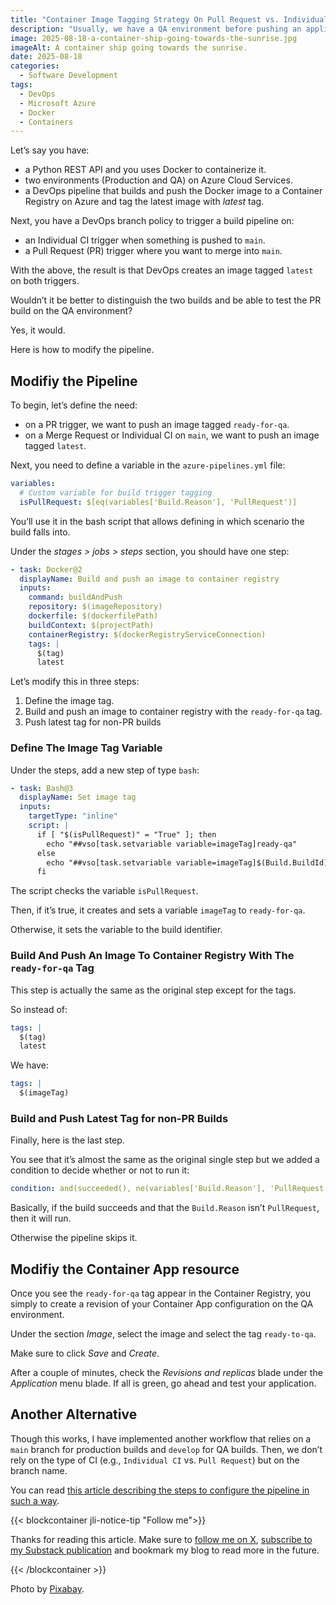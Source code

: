 ```yaml
---
title: "Container Image Tagging Strategy On Pull Request vs. Individual CI"
description: "Usually, we have a QA environment before pushing an application update to production. Let’s see to handle the creation of a Docker image for each environment in Azure DevOps."
image: 2025-08-18-a-container-ship-going-towards-the-sunrise.jpg
imageAlt: A container ship going towards the sunrise.
date: 2025-08-18
categories:
  - Software Development
tags:
  - DevOps
  - Microsoft Azure
  - Docker
  - Containers
---
```


Let’s say you have:

- a Python REST API and you uses Docker to containerize it.
- two environments (Production and QA) on Azure Cloud Services.
- a DevOps pipeline that builds and push the Docker image to a Container Registry on Azure and tag the latest image with _latest_ tag.

Next, you have a DevOps branch policy to trigger a build pipeline on:

- an Individual CI trigger when something is pushed to `main`.
- a Pull Request (PR) trigger where you want to merge into `main`.

With the above, the result is that DevOps creates an image tagged `latest` on both triggers.

Wouldn’t it be better to distinguish the two builds and be able to test the PR build on the QA environment?

Yes, it would.

Here is how to modify the pipeline.

## Modifiy the Pipeline

To begin, let’s define the need:

- on a PR trigger, we want to push an image tagged `ready-for-qa`.
- on a Merge Request or Individual CI on `main`, we want to push an image tagged `latest`.

Next, you need to define a variable in the `azure-pipelines.yml` file:

```yaml
variables:
  # Custom variable for build trigger tagging
  isPullRequest: $[eq(variables['Build.Reason'], 'PullRequest')]
```

You’ll use it in the bash script that allows defining in which scenario the build falls into.

Under the _stages > jobs > steps_ section, you should have one step:

```yaml
- task: Docker@2
  displayName: Build and push an image to container registry
  inputs:
    command: buildAndPush
    repository: $(imageRepository)
    dockerfile: $(dockerfilePath)
    buildContext: $(projectPath)
    containerRegistry: $(dockerRegistryServiceConnection)
    tags: |
      $(tag)
      latest
```

Let’s modify this in three steps:

1. Define the image tag.
2. Build and push an image to container registry with the `ready-for-qa` tag.
3. Push latest tag for non-PR builds

### Define The Image Tag Variable

Under the steps, add a new step of type `bash`:

```yaml
- task: Bash@3
  displayName: Set image tag
  inputs:
    targetType: "inline"
    script: |
      if [ "$(isPullRequest)" = "True" ]; then
        echo "##vso[task.setvariable variable=imageTag]ready-qa"
      else
        echo "##vso[task.setvariable variable=imageTag]$(Build.BuildId)"
      fi
```

The script checks the variable `isPullRequest`.

Then, if it’s true, it creates and sets a variable `imageTag` to `ready-for-qa`.

Otherwise, it sets the variable to the build identifier.

### Build And Push An Image To Container Registry With The `ready-for-qa` Tag

This step is actually the same as the original step except for the tags.

So instead of:

```yaml
tags: |
  $(tag)
  latest
```

We have:

```yaml
tags: |
  $(imageTag)
```

### Build and Push Latest Tag for non-PR Builds

Finally, here is the last step.

You see that it’s almost the same as the original single step but we added a condition to decide whether or not to run it:

```yaml
condition: and(succeeded(), ne(variables['Build.Reason'], 'PullRequest'))
```

Basically, if the build succeeds and that the `Build.Reason` isn’t `PullRequest`, then it will run.

Otherwise the pipeline skips it.

## Modifiy the Container App resource

Once you see the `ready-for-qa` tag appear in the Container Registry, you simply to create a revision of your Container App configuration on the QA environment.

Under the section _Image_, select the image and select the tag `ready-to-qa`.

Make sure to click _Save_ and _Create_.

After a couple of minutes, check the _Revisions and replicas_ blade under the _Application_ menu blade. If all is green, go ahead and test your application.

## Another Alternative

Though this works, I have implemented another workflow that relies on a `main` branch for production builds and `develop` for QA builds. Then, we don’t rely on the type of CI (e.g., `Individual CI` vs. `Pull Request`) but on the branch name.

You can read [this article describing the steps to configure the pipeline in such a way](../configure-docker-image-in-azure-devops/index.md).

{{< blockcontainer jli-notice-tip "Follow me">}}

Thanks for reading this article. Make sure to [follow me on X](https://x.com/LitzlerJeremie), [subscribe to my Substack publication](https://iamjeremie.substack.com/) and bookmark my blog to read more in the future.

{{< /blockcontainer >}}

Photo by [Pixabay](https://www.pexels.com/photo/boat-in-body-of-water-262353/).
